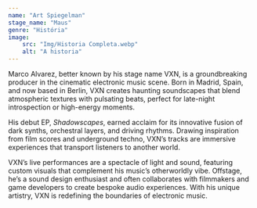 ```yaml
---
name: "Art Spiegelman"
stage_name: "Maus"
genre: "História"
image: 
    src: "Img/Historia Completa.webp"
    alt: "A historia"
---
```


Marco Alvarez, better known by his stage name VXN, is a groundbreaking producer in the cinematic electronic music scene. Born in Madrid, Spain, and now based in Berlin, VXN creates haunting soundscapes that blend atmospheric textures with pulsating beats, perfect for late-night introspection or high-energy moments.

His debut EP, *Shadowscapes*, earned acclaim for its innovative fusion of dark synths, orchestral layers, and driving rhythms. Drawing inspiration from film scores and underground techno, VXN’s tracks are immersive experiences that transport listeners to another world.

VXN’s live performances are a spectacle of light and sound, featuring custom visuals that complement his music’s otherworldly vibe. Offstage, he’s a sound design enthusiast and often collaborates with filmmakers and game developers to create bespoke audio experiences. With his unique artistry, VXN is redefining the boundaries of electronic music.
